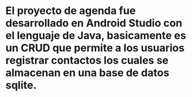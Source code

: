 # El proyecto de agenda fue desarrollado en Android Studio con el lenguaje de Java, basicamente es un CRUD que permite a los usuarios registrar contactos los cuales se almacenan en una base de datos sqlite.
